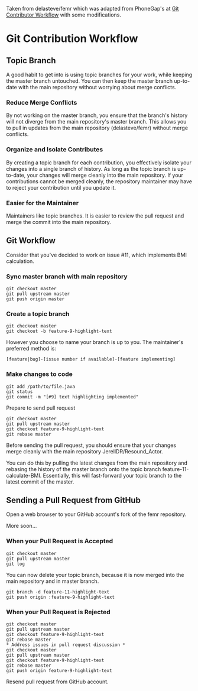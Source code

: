Taken from delasteve/femr which was adapted from PhoneGap's at [Git Contributor Workflow](https://github.com/phonegap/phonegap/wiki/Git-Contributor-Workflow) with some modifications.

# Git Contribution Workflow

## Topic Branch

A good habit to get into is using topic branches for your work, while keeping the master branch untouched. You can then keep the master branch up-to-date with the main repository without worrying about merge conflicts.

### Reduce Merge Conflicts

By not working on the master branch, you ensure that the branch's history will not diverge from the main repository's master branch. This allows you to pull in updates from the main repository (delasteve/femr) without merge conflicts.

### Organize and Isolate Contributes

By creating a topic branch for each contribution, you effectively isolate your changes into a single branch of history. As long as the topic branch is up-to-date, your changes will merge cleanly into the main repository. If your contributions cannot be merged cleanly, the repository maintainer may have to reject your contribution until you update it.

### Easier for the Maintainer

Maintainers like topic branches. It is easier to review the pull request and merge the commit into the main repository.

## Git Workflow

Consider that you've decided to work on issue #11, which implements BMI calculation.

### Sync master branch with main repository

    git checkout master
    git pull upstream master
    git push origin master

### Create a topic branch

    git checkout master
    git checkout -b feature-9-highlight-text

However you choose to name your branch is up to you. The maintainer's preferred method is:

    [feature|bug]-[issue number if available]-[feature implementing]

### Make changes to code

    git add /path/to/file.java
    git status
    git commit -m "[#9] text highlighting implemented"

Prepare to send pull request

    git checkout master
    git pull upstream master
    git checkout feature-9-highlight-text
    git rebase master

Before sending the pull request, you should ensure that your changes merge cleanly with the main repository JerellDR/Resound_Actor.

You can do this by pulling the latest changes from the main repository and rebasing the history of the master branch onto the topic branch feature-11-calculate-BMI. Essentially, this will fast-forward your topic branch to the latest commit of the master.

## Sending a Pull Request from GitHub

Open a web browser to your GitHub account's fork of the femr repository.

More soon...

### When your Pull Request is Accepted

    git checkout master
    git pull upstream master
    git log

You can now delete your topic branch, because it is now merged into the main repository and in master branch.

    git branch -d feature-11-highlight-text
    git push origin :feature-9-highlight-text

### When your Pull Request is Rejected

    git checkout master
    git pull upstream master
    git checkout feature-9-highlight-text
    git rebase master
    * Address issues in pull request discussion *
    git checkout master
    git pull upstream master
    git checkout feature-9-highlight-text
    git rebase master
    git push origin feature-9-highlight-text

Resend pull request from GitHub account.